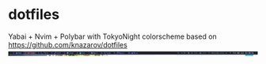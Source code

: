 # dotfiles
Yabai + Nvim + Polybar with TokyoNight colorscheme based on https://github.com/knazarov/dotfiles
![polybar preview](https://github.com/leglopy/dotfiles/blob/master/images/polybar-tokyonight.png?raw=true)
